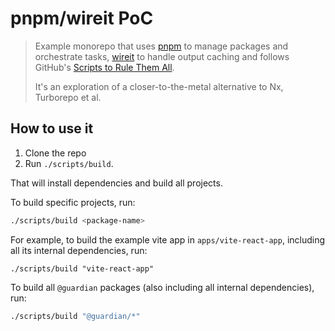 # pnpm/wireit PoC

> Example monorepo that uses [pnpm](https://pnpm.io) to manage packages and orchestrate tasks, [wireit](https://github.com/google/wireit) to handle output caching and follows GitHub's [Scripts to Rule Them All](https://github.blog/2015-06-30-scripts-to-rule-them-all/).
>
> It's an exploration of a closer-to-the-metal alternative to Nx, Turborepo et al.

## How to use it

1. Clone the repo
2. Run `./scripts/build`.

That will install dependencies and build all projects.

To build specific projects, run:

```sh
./scripts/build <package-name>
```

For example, to build the example vite app in `apps/vite-react-app`, including all its internal dependencies, run:

```
./scripts/build "vite-react-app"
```

To build all `@guardian` packages (also including all internal dependencies), run:

```sh
./scripts/build "@guardian/*"
```
